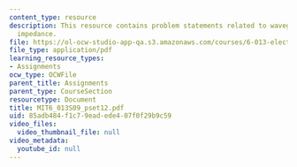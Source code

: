 ```yaml
---
content_type: resource
description: This resource contains problem statements related to waveguide, and acoustic
  impedance.
file: https://ol-ocw-studio-app-qa.s3.amazonaws.com/courses/6-013-electromagnetics-and-applications-spring-2009/85adb484f1c79eadede407f0f29b9c59_MIT6_013S09_pset12.pdf
file_type: application/pdf
learning_resource_types:
- Assignments
ocw_type: OCWFile
parent_title: Assignments
parent_type: CourseSection
resourcetype: Document
title: MIT6_013S09_pset12.pdf
uid: 85adb484-f1c7-9ead-ede4-07f0f29b9c59
video_files:
  video_thumbnail_file: null
video_metadata:
  youtube_id: null
---
```

